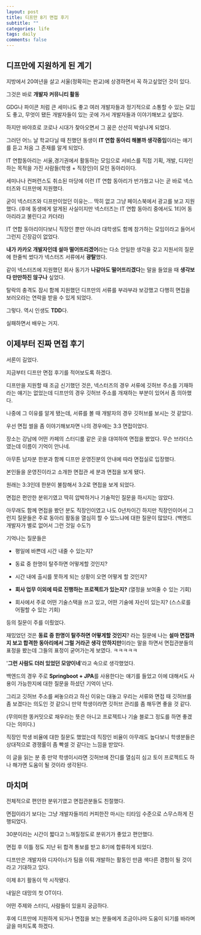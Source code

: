 ```yaml
---
layout: post
title: 디프만 8기 면접 후기
subtitle: ""
categories: life
tags: daily
comments: false
---
```


## 디프만에 지원하게 된 계기

지방에서 20여년을 살고 서울(정확히는 판교)에 상경하면서 꼭 하고싶었던 것이 있다.

그것은 바로 **개발자 커뮤니티 활동**

GDG나 파이콘 처럼 큰 세미나도 좋고 여러 개발자들과 정기적으로 소통할 수 있는 모임도 좋고, 무엇이 됐든 개발자들이 있는 곳에 가서 개발자들과 이야기해보고 싶었다.

하지만 바야흐로 코로나 시대가 찾아오면서 그 꿈은 산산히 박살나게 되었다.

그러던 어느 날 학교다닐 때 친했던 동생이 **IT 연합 동아리 해볼까 생각중임**이라는 얘기를 듣고 처음 그 존재를 알게 되었다.

IT 연합동아리는 서울,경기권에서 활동하는 모임으로 서비스를 직접 기획, 개발, 디자인 하는 목적을 가진 사람들(학생 + 직장인)이 모인 동아리이다.

세미나나 컨퍼런스도 취소된 마당에 이런 IT 연합 동아리가 반가웠고 나는 곧 바로 넥스터즈와 디프만에 지원했다.

굳이 넥스터즈와 디프만이었던 이유는... 딱히 없고 그냥 페이스북에서 광고를 보고 지원했다. (후에 동생에게 알게된 사실이지만 넥스터즈는 IT 연합 동아리 중에서도 1티어 동아리라고 불린다고 카더라)

IT 연합 동아리이다보니 직장인 뿐만 아니라 대학생도 함께 참가하는 모임이라고 들어서 그런지 긴장감이 없었다.

 **내가 카카오 개발자인데 설마 떨어뜨리겠어**라는 다소 안일한 생각을 갖고 지원서의 질문에 한줄씩 썼다가 넥스터즈 서류에서 **광탈**했다.

 같이 넥스터즈에 지원했던 회사 동기가 **나같아도 떨어뜨리겠다**는 말을 들었을 때 **생각보다 만만하진 않구나** 싶었다.

탈락의 충격도 잠시 함께 지원했던 디프만의 서류를 부랴부랴 보강했고 다행히 면접을 보러오라는 연락을 받을 수 있게 되었다.

그렇다. 역시 인생도 **TDD**다.

실패하면서 배우는 거지. 

## 이제부터 진짜 면접 후기

서론이 길었다.

지금부터 디프만 면접 후기를 적어보도록 하겠다.

디프만을 지원할 때 조금 신기했던 것은, 넥스터즈의 경우 서류에 깃허브 주소를 기재하라는 얘기는 없었는데 디프만의 경우 깃허브 주소를 개재하는 부분이 있어서 좀 의아했다.

나중에 그 이유를 알게 됐는데, 서류를 볼 때 개발자의 경우 깃허브를 보시는 것 같았다.

우선 면접 썰을 좀 이야기해보자면 나의 경우에는 3:3 면접이었다.

장소는 강남에 어떤 카페의 스터디룸 같은 곳을 대여하여 면접을 봤었다. 무슨 브라더스였는데 이름이 기억이 안나네.

아무튼 남자분 한분과 함께 디프만 운영진분의 안내에 따라 면접실로 입장했다.

본인들을 운영진이라고 소개한 면접관 세 분과 면접을 보게 됐다.

원래는 3:3인데 한분이 불참해서 3:2로 면접을 보게 되었다.

면접은 편안한 분위기였고 딱히 압박하거나 기술적인 질문을 하시지는 않았다.

아무래도 함께 면접을 봤던 분도 직장인이였고 나도 0년차이긴 하지만 직장인이어서 그런지 질문들은 주로 동아리 활동을 열심히 할 수 있느냐에 대한 질문이 많았다. (백엔드 개발자가 별로 없어서 그런 것일 수도?)

기억나는 질문들은

- 평일에 바쁜데 시간 내줄 수 있는지?

- 동료 중 한명이 탈주하면 어떻게할 것인지?

- 시간 내에 출시를 못하게 되는 상황이 오면 어떻게 할 것인지?

- **회사 업무 이외에 따로 진행하는 프로젝트가 있는지?** (열정을 보여줄 수 있는 기회)

- 회사에서 주로 어떤 기술스택을 쓰고 있고, 어떤 기술에 자신이 있는지? (스스로를 어필할 수 있는 기회)

등의 질문이 주를 이뤘었다.

재밌었던 것은 **동료 중 한명이 탈주하면 어떻게할 것인지**? 라는 질문에 나는 **설마 면접까지 보고 합격한 동아리에서 그럴 거라곤 생각 안하지만**이라는 말을 하면서 면접관분들의 표정을 봤는데 그들의 표정이 굳어가는게 보였다. ㅋㅋㅋㅋㅋ

'**그런 사람도 더러 있었던 모양이네**'라고 속으로 생각했었다.

백엔드의 경우 주로 **Springboot + JPA**를 사용한다는 얘기를 들었고 이에 대해서도 사용이 가능한지에 대한 질문을 하셨던 기억이 난다.

그리고 깃허브 주소를 써놓으라고 하신 이유는 대놓고 우리는 서류와 면접 때 깃허브를 좀 보겠다는 의도인 것 같으니 만약 학생이라면 깃허브 관리를 좀  해두면 좋을 것 같다. 

(무의미한 똥커밋으로 채우라는 뜻은 아니고 프로젝트나 기술 블로그 정도를 하면 좋겠다는 의미다.)

직장인 학생 비율에 대한 질문도 했었는데 직장인 비율이 아무래도 높다보니 학생분들은 상대적으로 경쟁률이 좀 빡셀 것 같다는 느낌을 받았다.

이 글을 읽는 분 중 만약 학생이시라면 깃허브에 잔디를 열심히 심고 토이 프로젝트도 하나 해가면 도움이 될 것이라 생각된다.

## 마치며

전체적으로 편안한 분위기였고 면접관분들도 친절했다.

면접이라기 보다는 그냥 개발자들끼리 커피한잔 마시는 티타임 수준으로 스무스하게 진행되었다.

30분이라는 시간이 짧다고 느껴질정도로 분위기가 좋았고 편안했다.

면접 후 이틀 정도 지난 뒤 합격 통보를 받고 8기에 합류하게 되었다.

디프만은 개발자와 디자이너가 팀을 이뤄 개발하는 활동인 만큼 색다른 경험이 될 것이라고 기대하고 있다.

이제 8기 활동이 막 시작됐다.

내일은 대망의 첫 OT이다.

어떤 주제와 스터디, 사람들이 있을지 궁금하다.

후에 디프만에 지원하게 되거나 면접을 보는 분들에게 조금이나마 도움이 되기를 바라며 글을 마치도록 하겠다.
